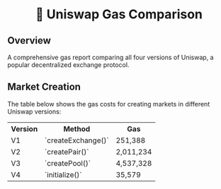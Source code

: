 <h1 align="center">🦄 Uniswap Gas Comparison</h1>

## Overview

A comprehensive gas report comparing all four versions of Uniswap, a popular decentralized exchange protocol.

## Market Creation

The table below shows the gas costs for creating markets in different Uniswap versions:

<!-- <div align="center">
   <img 
      src="./assets/market-creation.png" 
      alt="Market Creation PNG" 
      style="border-radius: 10px; width: 75%;"
      >
</div> -->

<table align="center" style="width: 75%;">
   <tr>
      <th>Version</th>
      <th>Method</th>
      <th>Gas</th>
   </tr>
   <tr>
      <td>V1</td>
      <td>`createExchange()`</td>
      <td>251,388</td>
   </tr>
   <tr>
      <td>V2</td>
      <td>`createPair()`</td>
      <td>2,011,234</td>
   </tr>
   <tr>
      <td>V3</td>
      <td>`createPool()`</td>
      <td>4,537,328</td>
   </tr>
   <tr>
      <td>V4</td>
      <td>`initialize()`</td>
      <td>35,579</td>
   </tr>
</table>